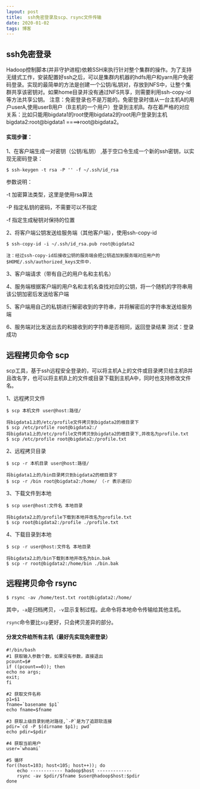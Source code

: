 ```yaml
---
layout: post
title:  ssh免密登录及scp、rsync文件传输
date: 2020-01-02
tags: 博客
---
```

## ssh免密登录

Hadoop控制脚本(并非守护进程)依赖SSH来执行针对整个集群的操作。为了支持无缝式工作，安装配置好ssh之后，可以是集群内机器的hdfs用户和yarn用户免密码登录。实现的最简单的方法是创建一个公钥/私钥对，存放到NFS中，让整个集群共享该密钥对。如果home目录并没有通过NFS共享，则需要利用ssh-copy-id等方法共享公钥。
注意：免密登录也不是万能的。免密登录时值从一台主机A的用户userA,使用userB用户（B主机的一个用户）登录到主机B。存在着严格的对应关系：比如只能用bigdata1的root使用bigdata2的root用户登录到主机bigdata2:root@bigdata1 ====>root@bigdata2。

#### 实现步骤：

1、在客户端生成一对密钥（公钥/私钥） ,基于空口令生成一个新的ssh密钥，以实现无密码登录：

    $ ssh-keygen -t rsa -P '' -f ~/.ssh/id_rsa

参数说明：

-t 加密算法类型，这里是使用rsa算法

-P 指定私钥的密码，不需要可以不指定

-f 指定生成秘钥对保持的位置

2、将客户端公钥发送给服务端（其他客户端），使用ssh-copy-id

    $ ssh-copy-id -i ~/.ssh/id_rsa.pub root@bigdata2

    注：经过ssh-copy-id后接收公钥的服务端会把公钥追加到服务端对应用户的$HOME/.ssh/authorized_keys文件中.

3、客户端请求（带有自己的用户名和主机名）

4、服务端根据客户端的用户名和主机名查找对应的公钥，将一个随机的字符串用该公钥加密后发送给客户端

5、客户端用自己的私钥进行解密收到的字符串，并将解密后的字符串发送给服务端

6、服务端对比发送出去的和接收到的字符串是否相同，返回登录结果
测试：登录成功

## 远程拷贝命令 scp

scp工具，基于ssh远程安全登录的，可以将主机A上的文件或目录拷贝给主机B并且改名字，也可以将主机B上的文件或目录下载到主机A中，同时也支持修改文件名。

1、远程拷贝文件

    $ scp 本机文件 user@host:路径/

    将bigdata1上的/etc/profile文件拷贝到bigdata2的根目录下
    $ scp /etc/profile root@bigdata2:/
    将bigdata1上的/etc/profile文件拷贝到bigdata2的根目录下,并改名为profile.txt
    $ scp /etc/profile root@bigdata2:/profile.txt

2、远程拷贝目录

    $ scp -r 本机目录 user@host:路径/

    将bigdata1上的/bin目录拷贝到bigdata2的根目录下
    $ scp -r /bin root@bigdata2:/home/ （-r 表示递归）

3、下载文件到本地

    $ scp user@host:文件名 本地目录

    将bigdata2上的/profile下载到本地并改名为profile.txt
    $ scp root@bigdata2:/profile ./profile.txt

4、下载目录到本地

    $ scp -r user@host:文件名 本地目录

    将bigdata2上的/bin下载到本地并改名为bin.bak
    $ scp -r root@bigdata2:/home/bin ./bin.bak

## 远程拷贝命令 rsync

    $ rsync -av /home/test.txt root@bigdata2:/home/

其中，`-a`是归档拷贝，`-v`显示复制过程。此命令将本地命令传输给其他主机。

`rsync`命令要比`scp`更好，只会拷贝差异的部分。

#### 分发文件给所有主机（最好先实现免密登录）

    #!/bin/bash
    #1 获取输入参数个数，如果没有参数，直接退出
    pcount=$#
    if ((pcount==0)); then
    echo no args;
    exit;
    fi

    #2 获取文件名称
    p1=$1
    fname=`basename $p1`
    echo fname=$fname

    #3 获取上级目录到绝对路径,`-P`是为了追踪软连接
    pdir=`cd -P $(dirname $p1); pwd`
    echo pdir=$pdir

    #4 获取当前用户
    user=`whoami`

    #5 循环
    for((host=103; host<105; host++)); do
        echo ------------ hadoop$host -------------
        rsync -av $pdir/$fname $user@hadoop$host:$pdir
    done
